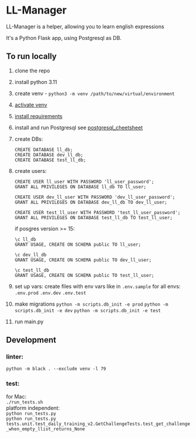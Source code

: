 # LL-Manager

LL-Manager is a helper, allowing you to learn english expressions

It's a Python Flask app, using Postgresql as DB.

## To run locally
1. clone the repo
2. install python 3.11
3. create venv - `python3 -m venv /path/to/new/virtual/environment`
4. [activate venv](https://docs.python.org/3/library/venv.html#how-venvs-work)
5. [install requirements](https://pip.pypa.io/en/stable/user_guide/#requirements-files)
6. install and run Postgresql
   see [postgresql_cheetsheet](documentation/postgresql_cheetsheet.txt)
7. create DBs:
    ```
    CREATE DATABASE ll_db;
    CREATE DATABASE dev_ll_db;
    CREATE DATABASE test_ll_db;
    ```
8. create users:
    ```
    CREATE USER ll_user WITH PASSWORD 'll_user_password';
    GRANT ALL PRIVILEGES ON DATABASE ll_db TO ll_user;

    CREATE USER dev_ll_user WITH PASSWORD 'dev_ll_user_password';
    GRANT ALL PRIVILEGES ON DATABASE dev_ll_db TO dev_ll_user;

    CREATE USER test_ll_user WITH PASSWORD 'test_ll_user_password';
    GRANT ALL PRIVILEGES ON DATABASE test_ll_db TO test_ll_user;
    ```

    if posgres version >= 15:
    ```
    \c ll_db
    GRANT USAGE, CREATE ON SCHEMA public TO ll_user;

    \c dev_ll_db
    GRANT USAGE, CREATE ON SCHEMA public TO dev_ll_user;

    \c test_ll_db
    GRANT USAGE, CREATE ON SCHEMA public TO test_ll_user;
    ```
9.   set up vars:
    create files with env vars like in `.env.sample` for all envs:
    `.env.prod`
    `.env.dev`
    `.env.test`

10. make migrations
    `python -m scripts.db_init -e prod`
    `python -m scripts.db_init -e dev`
    `python -m scripts.db_init -e test`

11. run main.py

## Development
### linter:
`python -m black . --exclude venv -l 79`
### test:
for Mac:  
`./run_tests.sh`  
platform independent:  
`python run_tests.py`  
`python run_tests.py tests.unit.test_daily_training_v2.GetChallengeTests.test_get_challenge_when_empty_llist_returns_None`

